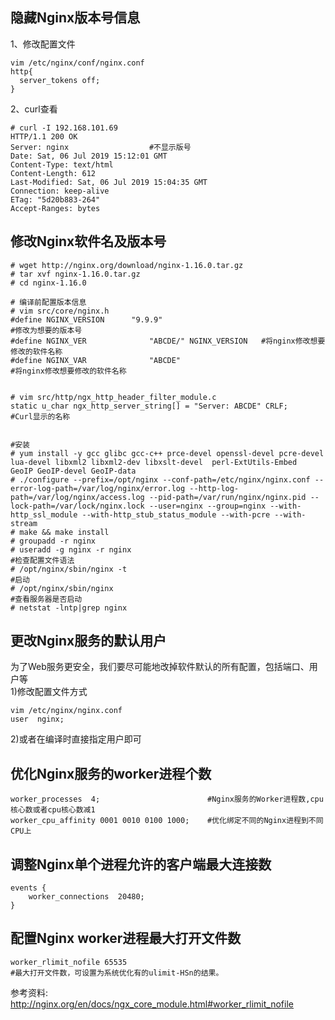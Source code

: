 隐藏Nginx版本号信息  
---
1、修改配置文件  
```
vim /etc/nginx/conf/nginx.conf
http{
  server_tokens off;
}
```  
2、curl查看
```
# curl -I 192.168.101.69
HTTP/1.1 200 OK
Server: nginx                  #不显示版号
Date: Sat, 06 Jul 2019 15:12:01 GMT
Content-Type: text/html
Content-Length: 612
Last-Modified: Sat, 06 Jul 2019 15:04:35 GMT
Connection: keep-alive
ETag: "5d20b883-264"
Accept-Ranges: bytes
```  


修改Nginx软件名及版本号  
---
```
# wget http://nginx.org/download/nginx-1.16.0.tar.gz
# tar xvf nginx-1.16.0.tar.gz
# cd nginx-1.16.0

# 编译前配置版本信息
# vim src/core/nginx.h
#define NGINX_VERSION      "9.9.9"                                    #修改为想要的版本号
#define NGINX_VER              "ABCDE/" NGINX_VERSION   #将nginx修改想要修改的软件名称
#define NGINX_VAR              "ABCDE"                                #将nginx修改想要修改的软件名称


# vim src/http/ngx_http_header_filter_module.c
static u_char ngx_http_server_string[] = "Server: ABCDE" CRLF;      #Curl显示的名称


#安装
# yum install -y gcc glibc gcc-c++ prce-devel openssl-devel pcre-devel lua-devel libxml2 libxml2-dev libxslt-devel  perl-ExtUtils-Embed   GeoIP GeoIP-devel GeoIP-data
# ./configure --prefix=/opt/nginx --conf-path=/etc/nginx/nginx.conf --error-log-path=/var/log/nginx/error.log --http-log-path=/var/log/nginx/access.log --pid-path=/var/run/nginx/nginx.pid --lock-path=/var/lock/nginx.lock --user=nginx --group=nginx --with-http_ssl_module --with-http_stub_status_module --with-pcre --with-stream
# make && make install
# groupadd -r nginx
# useradd -g nginx -r nginx
#检查配置文件语法
# /opt/nginx/sbin/nginx -t
#启动
# /opt/nginx/sbin/nginx
#查看服务器是否启动
# netstat -lntp|grep nginx
```

更改Nginx服务的默认用户  
---
为了Web服务更安全，我们要尽可能地改掉软件默认的所有配置，包括端口、用户等  
1)修改配置文件方式  
```
vim /etc/nginx/nginx.conf
user  nginx;
```  

2)或者在编译时直接指定用户即可  

优化Nginx服务的worker进程个数  
---

```
worker_processes  4;                        #Nginx服务的Worker进程数,cpu核心数或者cpu核心数减1
worker_cpu_affinity 0001 0010 0100 1000;    #优化绑定不同的Nginx进程到不同CPU上
```  

调整Nginx单个进程允许的客户端最大连接数
---
```
events {
    worker_connections  20480;
}
```  


配置Nginx worker进程最大打开文件数
---  
```
worker_rlimit_nofile 65535
#最大打开文件数，可设置为系统优化有的ulimit-HSn的结果。
```  
参考资料: http://nginx.org/en/docs/ngx_core_module.html#worker_rlimit_nofile  
















